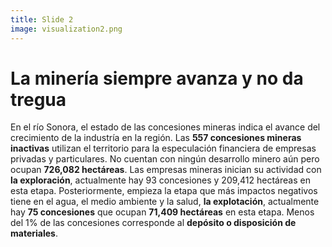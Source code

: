 ```yaml
---
title: Slide 2
image: visualization2.png
---
```


# La minería siempre avanza y no da tregua

En el río Sonora, el estado de las concesiones mineras indica el avance del crecimiento de la industría en la región. Las **557 concesiones mineras inactivas** utilizan el territorio para la especulación financiera de empresas privadas y particulares. No cuentan con ningún desarrollo minero aún pero ocupan **726,082 hectáreas**. Las empresas mineras inician su actividad con **la exploración**, actualmente hay 93 concesiones y 209,412 hectáreas en esta etapa. Posteriormente, empieza la etapa que más impactos negativos tiene en el agua, el medio ambiente y la salud, **la explotación**, actualmente hay **75 concesiones** que ocupan **71,409 hectáreas** en esta etapa. Menos del 1% de las concesiones corresponde al **depósito o disposición de materiales**.
